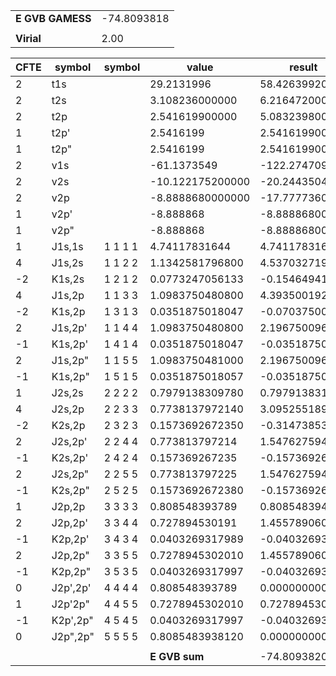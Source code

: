 <div class="grid-wrapper" id="integrals-table-8">

<div id="table1">

|                  |             |
| ---------------- | ----------- |
| **E GVB GAMESS** | -74.8093818 |
|                  |             |
| **Virial**       | 2.00        |

</div>

<div id="table2">

| CFTE | symbol   | symbol  | value            | result         |
| ---- | -------- | ------- | ---------------- | -------------- |
| 2    | t1s      |         | 29.2131996       | 58.426399200   |
| 2    | t2s      |         | 3.108236000000   | 6.216472000    |
| 2    | t2p      |         | 2.541619900000   | 5.083239800    |
| 1    | t2p'     |         | 2.5416199        | 2.541619900    |
| 1    | t2p"     |         | 2.5416199        | 2.541619900    |
| 2    | v1s      |         | -61.1373549      | -122.274709800 |
| 2    | v2s      |         | -10.122175200000 | -20.244350400  |
| 2    | v2p      |         | -8.8888680000000 | -17.777736000  |
| 1    | v2p'     |         | -8.888868        | -8.888868000   |
| 1    | v2p"     |         | -8.888868        | -8.888868000   |
| 1    | J1s,1s   | 1 1 1 1 | 4.74117831644    | 4.741178316    |
| 4    | J1s,2s   | 1 1 2 2 | 1.1342581796800  | 4.537032719    |
| -2   | K1s,2s   | 1 2 1 2 | 0.0773247056133  | -0.154649411   |
| 4    | J1s,2p   | 1 1 3 3 | 1.0983750480800  | 4.393500192    |
| -2   | K1s,2p   | 1 3 1 3 | 0.0351875018047  | -0.070375004   |
| 2    | J1s,2p'  | 1 1 4 4 | 1.0983750480800  | 2.196750096    |
| -1   | K1s,2p'  | 1 4 1 4 | 0.0351875018047  | -0.035187502   |
| 2    | J1s,2p"  | 1 1 5 5 | 1.0983750481000  | 2.196750096    |
| -1   | K1s,2p"  | 1 5 1 5 | 0.0351875018057  | -0.035187502   |
| 1    | J2s,2s   | 2 2 2 2 | 0.7979138309780  | 0.797913831    |
| 4    | J2s,2p   | 2 2 3 3 | 0.7738137972140  | 3.095255189    |
| -2   | K2s,2p   | 2 3 2 3 | 0.1573692672350  | -0.314738534   |
| 2    | J2s,2p'  | 2 2 4 4 | 0.773813797214   | 1.547627594    |
| -1   | K2s,2p'  | 2 4 2 4 | 0.157369267235   | -0.157369267   |
| 2    | J2s,2p"  | 2 2 5 5 | 0.773813797225   | 1.547627594    |
| -1   | K2s,2p"  | 2 5 2 5 | 0.1573692672380  | -0.157369267   |
| 1    | J2p,2p   | 3 3 3 3 | 0.808548393789   | 0.808548394    |
| 2    | J2p,2p'  | 3 3 4 4 | 0.727894530191   | 1.455789060    |
| -1   | K2p,2p'  | 3 4 3 4 | 0.0403269317989  | -0.040326932   |
| 2    | J2p,2p"  | 3 3 5 5 | 0.7278945302010  | 1.455789060    |
| -1   | K2p,2p"  | 3 5 3 5 | 0.0403269317997  | -0.040326932   |
| 0    | J2p',2p' | 4 4 4 4 | 0.808548393789   | 0.000000000    |
| 1    | J2p'2p"  | 4 4 5 5 | 0.7278945302010  | 0.727894530    |
| -1   | K2p',2p" | 4 5 4 5 | 0.0403269317997  | -0.040326932   |
| 0    | J2p",2p" | 5 5 5 5 | 0.8085483938120  | 0.000000000    |
|      |          |         |                  |                |
|      |          |         | **E GVB sum**    | -74.8093820    |

</div>

</div>
